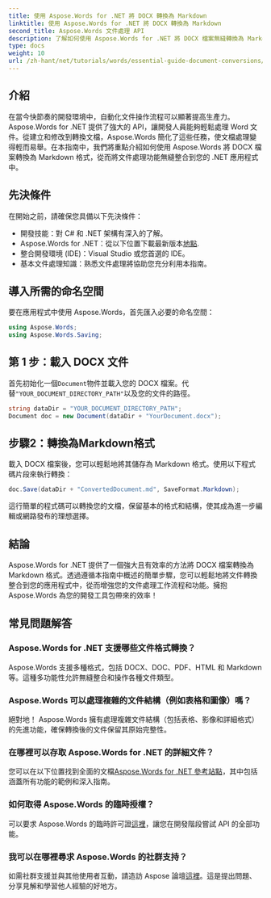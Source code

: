 ```yaml
---
title: 使用 Aspose.Words for .NET 將 DOCX 轉換為 Markdown
linktitle: 使用 Aspose.Words for .NET 將 DOCX 轉換為 Markdown
second_title: Aspose.Words 文件處理 API
description: 了解如何使用 Aspose.Words for .NET 將 DOCX 檔案無縫轉換為 Markdown 來增強您的 .NET 應用程式。本綜合指南包含逐步說明和常見問題。
type: docs
weight: 10
url: /zh-hant/net/tutorials/words/essential-guide-document-conversions/convert-docx-to-markdown/
---
```

## 介紹

在當今快節奏的開發環境中，自動化文件操作流程可以顯著提高生產力。 Aspose.Words for .NET 提供了強大的 API，讓開發人員能夠輕鬆處理 Word 文件。從建立和修改到轉換文檔，Aspose.Words 簡化了這些任務，使文檔處理變得輕而易舉。在本指南中，我們將重點介紹如何使用 Aspose.Words 將 DOCX 檔案轉換為 Markdown 格式，從而將文件處理功能無縫整合到您的 .NET 應用程式中。

## 先決條件

在開始之前，請確保您具備以下先決條件：

- 開發技能：對 C# 和 .NET 架構有深入的了解。
-  Aspose.Words for .NET：從以下位置下載最新版本[地點](https://releases.aspose.com/words/net/).
- 整合開發環境 (IDE)：Visual Studio 或您首選的 IDE。
- 基本文件處理知識：熟悉文件處理將協助您充分利用本指南。

## 導入所需的命名空間

要在應用程式中使用 Aspose.Words，首先匯入必要的命名空間：

```csharp
using Aspose.Words;
using Aspose.Words.Saving;
```

## 第 1 步：載入 DOCX 文件

首先初始化一個`Document`物件並載入您的 DOCX 檔案。代替`"YOUR_DOCUMENT_DIRECTORY_PATH"`以及您的文件的路徑。

```csharp
string dataDir = "YOUR_DOCUMENT_DIRECTORY_PATH";
Document doc = new Document(dataDir + "YourDocument.docx");
```

## 步驟2：轉換為Markdown格式

載入 DOCX 檔案後，您可以輕鬆地將其儲存為 Markdown 格式。使用以下程式碼片段來執行轉換：

```csharp
doc.Save(dataDir + "ConvertedDocument.md", SaveFormat.Markdown);
```

這行簡單的程式碼可以轉換您的文檔，保留基本的格式和結構，使其成為進一步編輯或網路發布的理想選擇。

## 結論

Aspose.Words for .NET 提供了一個強大且有效率的方法將 DOCX 檔案轉換為 Markdown 格式。透過遵循本指南中概述的簡單步驟，您可以輕鬆地將文件轉換整合到您的應用程式中，從而增強您的文件處理工作流程和功能。擁抱 Aspose.Words 為您的開發工具包帶來的效率！

## 常見問題解答

### Aspose.Words for .NET 支援哪些文件格式轉換？

Aspose.Words 支援多種格式，包括 DOCX、DOC、PDF、HTML 和 Markdown 等。這種多功能性允許無縫整合和操作各種文件類型。

### Aspose.Words 可以處理複雜的文件結構（例如表格和圖像）嗎？

絕對地！ Aspose.Words 擁有處理複雜文件結構（包括表格、影像和詳細格式）的先進功能，確保轉換後的文件保留其原始完整性。

### 在哪裡可以存取 Aspose.Words for .NET 的詳細文件？

您可以在以下位置找到全面的文檔[Aspose.Words for .NET 參考站點](https://reference.aspose.com/words/net/)，其中包括涵蓋所有功能的範例和深入指南。

### 如何取得 Aspose.Words 的臨時授權？

可以要求 Aspose.Words 的臨時許可證[這裡](https://purchase.conholdate.com/temporary-license/)，讓您在開發階段嘗試 API 的全部功能。

### 我可以在哪裡尋求 Aspose.Words 的社群支持？

如需社群支援並與其他使用者互動，請造訪 Aspose 論壇[這裡](https://forum.aspose.com/c/words/8)。這是提出問題、分享見解和學習他人經驗的好地方。